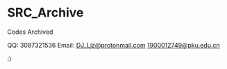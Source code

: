# SRC_Archive

Codes Archived

QQ:    3087321536
Email: DJ_Ljz@protonmail.com
       1900012749@pku.edu.cn
       
:)
